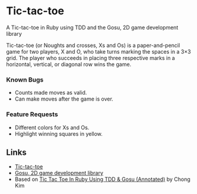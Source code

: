 Tic-tac-toe
================

A Tic-tac-toe in Ruby using TDD and the Gosu, 2D game development library

Tic-tac-toe (or Noughts and crosses, Xs and Os) is a paper-and-pencil game for two players, X and O, who take turns marking the spaces in a 3×3 grid. The player who succeeds in placing three respective marks in a horizontal, vertical, or diagonal row wins the game.

### Known Bugs
* Counts made moves as valid.
* Can make moves after the game is over.

### Feature Requests
* Different colors for Xs and Os.
* Highlight winning squares in yellow.

Links
----------

* [Tic-tac-toe](http://en.wikipedia.org/wiki/Tic-tac-toe)
* [Gosu, 2D game development library](http://www.libgosu.org/)
* Based on [Tic Tac Toe In Ruby Using TDD & Gosu (Annotated)](https://www.youtube.com/watch?v=tQjjHt0I3_o) by Chong Kim
